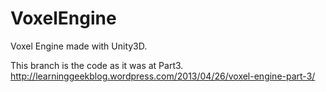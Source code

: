 VoxelEngine
===========

Voxel Engine made with Unity3D.

This branch is the code as it was at Part3.
http://learninggeekblog.wordpress.com/2013/04/26/voxel-engine-part-3/
